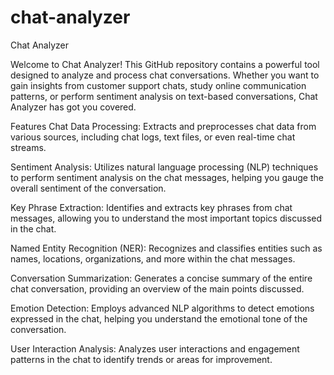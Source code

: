 # chat-analyzer

Chat Analyzer

Welcome to Chat Analyzer! This GitHub repository contains a powerful tool designed to analyze and process chat conversations. Whether you want to gain insights from customer support chats, study online communication patterns, or perform sentiment analysis on text-based conversations, Chat Analyzer has got you covered.

Features
Chat Data Processing: Extracts and preprocesses chat data from various sources, including chat logs, text files, or even real-time chat streams.

Sentiment Analysis: Utilizes natural language processing (NLP) techniques to perform sentiment analysis on the chat messages, helping you gauge the overall sentiment of the conversation.

Key Phrase Extraction: Identifies and extracts key phrases from chat messages, allowing you to understand the most important topics discussed in the chat.

Named Entity Recognition (NER): Recognizes and classifies entities such as names, locations, organizations, and more within the chat messages.

Conversation Summarization: Generates a concise summary of the entire chat conversation, providing an overview of the main points discussed.

Emotion Detection: Employs advanced NLP algorithms to detect emotions expressed in the chat, helping you understand the emotional tone of the conversation.

User Interaction Analysis: Analyzes user interactions and engagement patterns in the chat to identify trends or areas for improvement.
